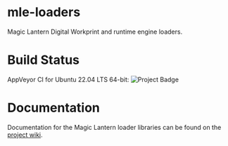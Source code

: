 # mle-loaders
Magic Lantern Digital Workprint and runtime engine loaders.

# Build Status
AppVeyor CI for Ubuntu 22.04 LTS 64-bit: <img src="https://ci.appveyor.com/api/projects/status/p571mr8rpgjmsibn?svg=true" alt="Project Badge">

# Documentation
Documentation for the Magic Lantern loader libraries can be found on the [project wiki](https://github.com/magic-lantern-studio/mle-loaders/wiki).
